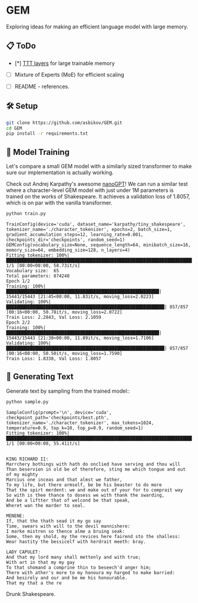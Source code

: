 # GEM

Exploring ideas for making an efficient language model with large memory.


## 📋 ToDo

- [*] [TTT layers](https://arxiv.org/pdf/2407.04620) for large trainable memory
- [ ] Mixture of Experts (MoE) for efficient scaling
- [ ] README - references.


## 🛠 Setup

```bash
git clone https://github.com/asbikov/GEM.git
cd GEM
pip install -r requirements.txt
```

## 🚂 Model Training

Let's compare a small GEM model with a similarly sized transformer to make sure our implementation is actually working.

Check out Andrej Karpathy's awesome [nanoGPT](https://github.com/karpathy/nanoGPT)! We can run a similar test where a character-level GEM model with just under 1M parameters is trained on the works of Shakespeare. It achieves a validation loss of 1.8057, which is on par with the vanilla transformer.

```bash
python train.py
```

```
TrainConfig(device='cuda', dataset_name='karpathy/tiny_shakespeare', tokenizer_name='./character_tokenizer', epochs=2, batch_size=1, gradient_accumulation_steps=12, learning_rate=0.001, checkpoints_dir='checkpoints', random_seed=1)
GEMConfig(vocabulary_size=None, sequence_length=64, minibatch_size=16, memory_size=64, embedding_size=128, n_layers=4)
Fitting tokenizer: 100%|█████████████████████████████████████████████████████████████████████████████| 1/1 [00:00<00:00, 58.73it/s]
Vocabulary size:  65
Total parameters: 874240
Epoch 1/2
Training: 100%|██████████████████████████████████████████████████████████| 15443/15443 [21:45<00:00, 11.83it/s, moving_loss=2.0223]
Validating: 100%|████████████████████████████████████████████████████████████| 857/857 [00:16<00:00, 50.78it/s, moving_loss=2.0722]
Train Loss: 2.2843, Val Loss: 2.1059
Epoch 2/2
Training: 100%|██████████████████████████████████████████████████████████| 15443/15443 [21:38<00:00, 11.89it/s, moving_loss=1.7106]
Validating: 100%|████████████████████████████████████████████████████████████| 857/857 [00:16<00:00, 50.50it/s, moving_loss=1.7590]
Train Loss: 1.8338, Val Loss: 1.8057
```

## 🚀 Generating Text

Generate text by sampling from the trained model::

```bash
python sample.py
```

```
SampleConfig(prompt='\n', device='cuda', checkpoint_path='checkpoints/best.pth', tokenizer_name='./character_tokenizer', max_tokens=1024, temperature=0.9, top_k=10, top_p=0.9, random_seed=1)
Fitting tokenizer: 100%|█████████████████████████████████████████████████████████████████████████████| 1/1 [00:00<00:00, 55.41it/s]


KING RICHARD II:
Marrchery bothings with hath do onclied have serving and thou will
Than beservion in old be of therefore, sting me which tongue and out of my mighty
Marcius one inceas and that almst we father,
To my life, but there armself, be be his beaster to do more
That the spirt merdent: we and make out of your for to comprait way
So with is thee thance to dosess we with thank the swarding,
And be a liftter that of welcond be that speak,
Wheret wan the marder to seal.

MENENE:
If, that the thath sead it my go say
Time, swears with will to the devil mannishere:
I marke mistren so thence alme a bruing seak:
Some, then my shold, my the revices here fairend sto the shalless:
Wear hastity the bessicelf with herdrait meeth: bray.

LADY CAPULET:
And that my lord many shall mettenly and with true;
With art in that my my gay
To that shomand a comprine thin to beseech'd anger him;
There with ather's more to my honoura my harged to make barried:
And besirely and our and be me his honourable.
That my that a the re
```

Drunk Shakespeare. 

